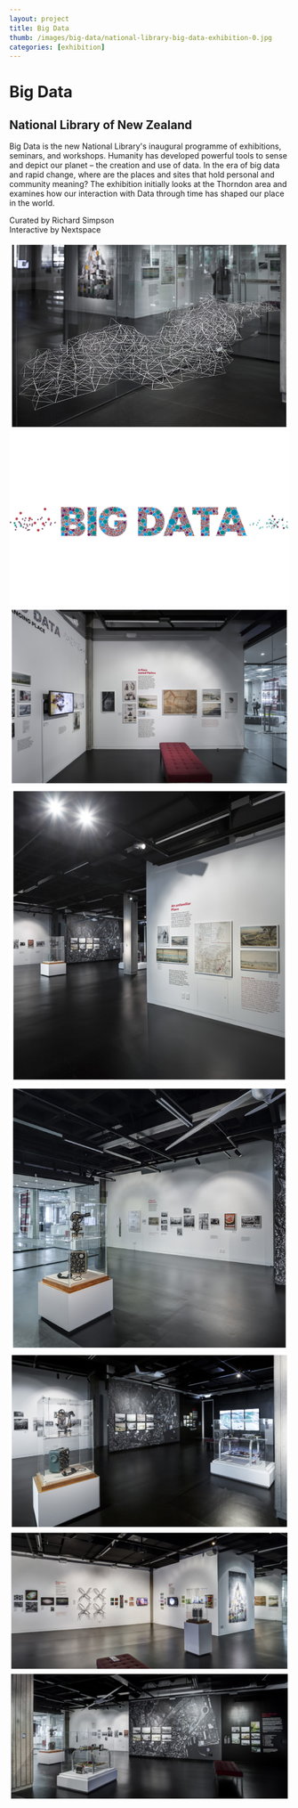 ```yaml
---
layout: project
title: Big Data
thumb: /images/big-data/national-library-big-data-exhibition-0.jpg
categories: [exhibition]
---
```


# Big Data

## National Library of New Zealand

Big Data is the new National Library's inaugural programme of exhibitions, seminars, and workshops. Humanity has developed powerful tools to sense and depict our planet – the creation and use of data. In the era of big data and rapid change, where are the places and sites that hold personal and community meaning? The exhibition initially looks at the Thorndon area and examines how our interaction with Data through time has shaped our place in the world.

Curated by Richard Simpson  
Interactive by Nextspace

![](/images/big-data/national-library-big-data-exhibition-1.jpg)
![](/images/big-data/national-library-big-data-exhibition-logo.jpg)
![](/images/big-data/national-library-big-data-exhibition-2.jpg)
![](/images/big-data/national-library-big-data-exhibition-3.jpg)
![](/images/big-data/national-library-big-data-exhibition-4.jpg)
![](/images/big-data/national-library-big-data-exhibition-5.jpg)
![](/images/big-data/national-library-big-data-exhibition-6.jpg)
![](/images/big-data/national-library-big-data-exhibition-7.jpg)